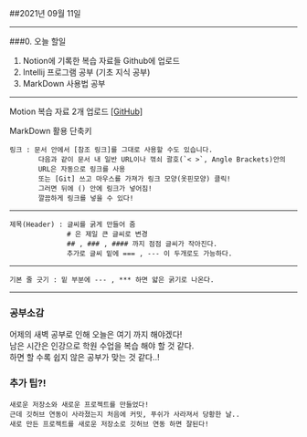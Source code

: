 ##2021년 09월 11일

-----------------
###0. 오늘 할일
1. Notion에 기록한 복습 자료들 Github에 업로드
2. lntellij 프로그램 공부 (기초 지식 공부)
3. MarkDown 사용법 공부

-----------------

  Motion 복습 자료 2개 업로드 [[GitHub]](https://github.com/narupee/studyJava.git)
  
  MarkDown 활용 단축키  
  
    링크 : 문서 안에서 [참조 링크]를 그대로 사용할 수도 있습니다.  
           다음과 같이 문서 내 일반 URL이나 꺾쇠 괄호(`< >`, Angle Brackets)안의 
           URL은 자동으로 링크를 사용
           또는 [Git] 쓰고 마우스를 가져가 링크 모양(옷핀모양) 클릭!
           그러면 뒤에 () 안에 링크가 넣어짐! 
           깔끔하게 링크를 넣을 수 있다!

---
    제목(Header) : 글씨를 굵게 만들어 줌
                  # 은 제일 큰 글씨로 변경
                  ## , ### , #### 까지 점점 글씨가 작아진다.
                  추가로 글씨 밑에 === , --- 이 두개로도 가능하다.
---
    기본 줄 긋기 : 밑 부분에 --- , *** 하면 얇은 굵기로 나온다.
---
 
### 공부소감
어제의 새벽 공부로 인해 오늘은 여기 까지 해야겠다!<br>
남은 시간은 인강으로 학원 수업을 복습 해야 할 것 같다.<br>
하면 할 수록 쉽지 않은 공부가 맞는 것 같다..!<br>

### 추가 팁?!
    새로운 저장소와 새로운 프로젝트를 만들었다!
    근데 깃허브 연동이 사라졌는지 처음에 커밋, 푸쉬가 사라져서 당황한 날..
    새로 만든 프로젝트를 새로운 저장소로 깃허브 연동 하면 잘된다!





